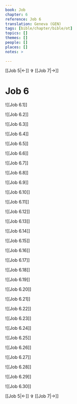 ```yaml
---
book: Job
chapter: 6
reference: Job 6
translation: Geneva (GEN)
tags: [bible/chapter/bible/ot]
topics: []
themes: []
people: []
places: []
notes: >
  
---
```


[[Job 5|<-]] ✞ [[Job 7|->]]

# Job 6

![[Job 6.1]]

![[Job 6.2]]

![[Job 6.3]]

![[Job 6.4]]

![[Job 6.5]]

![[Job 6.6]]

![[Job 6.7]]

![[Job 6.8]]

![[Job 6.9]]

![[Job 6.10]]

![[Job 6.11]]

![[Job 6.12]]

![[Job 6.13]]

![[Job 6.14]]

![[Job 6.15]]

![[Job 6.16]]

![[Job 6.17]]

![[Job 6.18]]

![[Job 6.19]]

![[Job 6.20]]

![[Job 6.21]]

![[Job 6.22]]

![[Job 6.23]]

![[Job 6.24]]

![[Job 6.25]]

![[Job 6.26]]

![[Job 6.27]]

![[Job 6.28]]

![[Job 6.29]]

![[Job 6.30]]

[[Job 5|<-]] ✞ [[Job 7|->]]
